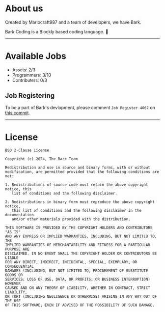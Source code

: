 # About us
Created by Mariocraft987 and a team of developers, we have Bark.

Bark Coding is a Blockly based coding language. &#128054;
<hr>

# Available Jobs
- Assets: 2/3<br/>
- Programmers: 3/10<br/>
- Contributers: 0/3<br/>
## Job Registering
To be a part of Bark's devlopment, please comment `Job Register 4067` on <a href="https://github.com/Mariocraft987/bark.github.io/commit/5644df6ebc5aa7ea7b611141a265ff7c17712c5e">this commit</a>.

<hr>

# License

```
BSD 2-Clause License

Copyright (c) 2024, The Bark Team

Redistribution and use in source and binary forms, with or without
modification, are permitted provided that the following conditions are met:

1. Redistributions of source code must retain the above copyright notice, this
   list of conditions and the following disclaimer.

2. Redistributions in binary form must reproduce the above copyright notice,
   this list of conditions and the following disclaimer in the documentation
   and/or other materials provided with the distribution.

THIS SOFTWARE IS PROVIDED BY THE COPYRIGHT HOLDERS AND CONTRIBUTORS "AS IS"
AND ANY EXPRESS OR IMPLIED WARRANTIES, INCLUDING, BUT NOT LIMITED TO, THE
IMPLIED WARRANTIES OF MERCHANTABILITY AND FITNESS FOR A PARTICULAR PURPOSE ARE
DISCLAIMED. IN NO EVENT SHALL THE COPYRIGHT HOLDER OR CONTRIBUTORS BE LIABLE
FOR ANY DIRECT, INDIRECT, INCIDENTAL, SPECIAL, EXEMPLARY, OR CONSEQUENTIAL
DAMAGES (INCLUDING, BUT NOT LIMITED TO, PROCUREMENT OF SUBSTITUTE GOODS OR
SERVICES; LOSS OF USE, DATA, OR PROFITS; OR BUSINESS INTERRUPTION) HOWEVER
CAUSED AND ON ANY THEORY OF LIABILITY, WHETHER IN CONTRACT, STRICT LIABILITY,
OR TORT (INCLUDING NEGLIGENCE OR OTHERWISE) ARISING IN ANY WAY OUT OF THE USE
OF THIS SOFTWARE, EVEN IF ADVISED OF THE POSSIBILITY OF SUCH DAMAGE.
```

<!-- bark is not affiliated of scratch or turbowarp nor penguin mod and all credit goes to these founding orginizations and not any content should be used with permission,
please is they are created YET check out our terms of use and private policy --!>

